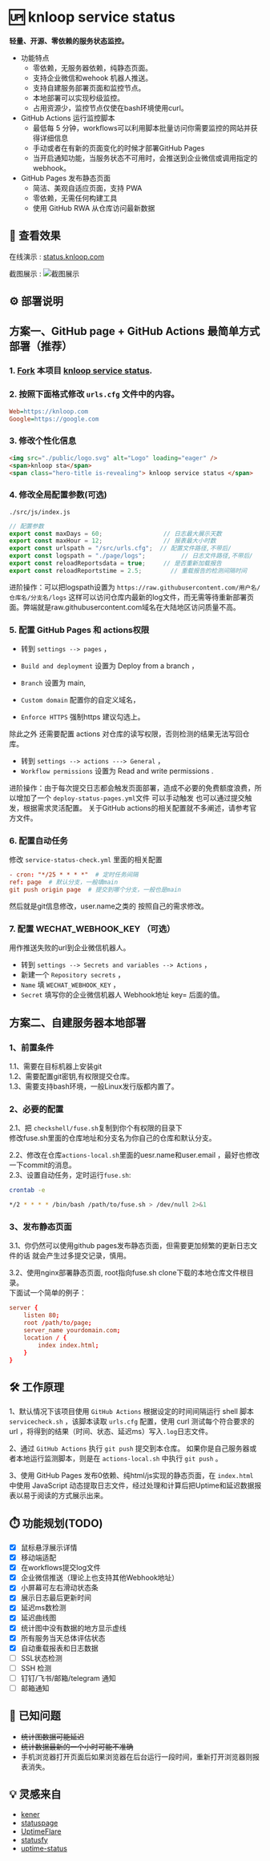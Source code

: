 # 🆙 knloop service status

**轻量、开源、零依赖的服务状态监控。**  
- 功能特点  
    - 零依赖，无服务器依赖，纯静态页面。
    - 支持企业微信和wehook 机器人推送。  
    - 支持自建服务部署页面和监控节点。
    - 本地部署可以实现秒级监控。
    - 占用资源少，监控节点仅使在bash环境使用curl。
-  GitHub Actions 运行监控脚本
    - 最低每 5 分钟，workflows可以利用脚本批量访问你需要监控的网站并获得详细信息
    - 手动或者在有新的页面变化的时候才部署GitHub Pages
    - 当开启通知功能，当服务状态不可用时，会推送到企业微信或调用指定的webhook。
- GitHub Pages 发布静态页面
    - 简洁、美观自适应页面，支持 PWA
    - 零依赖，无需任何构建工具
    - 使用 GitHub RWA 从仓库访问最新数据


## 👀 查看效果

在线演示 : [status.knloop.com](https://status.knloop.com)

截图展示 :
![截图展示](public/20240731003153.png)

## ⚙️ 部署说明

## 方案一、GitHub page + GitHub Actions 最简单方式部署（推荐）
### 1. [Fork](https://github.com/shadowqcom/knloop-service-status/fork) 本项目 [knloop service status](https://github.com/shadowqcom/knloop-service-status/fork).

### 2. 按照下面格式修改 `urls.cfg` 文件中的内容。

```cfg
Web=https://knloop.com
Google=https://google.com
```

### 3. 修改个性化信息

```html
<img src="./public/logo.svg" alt="Logo" loading="eager" />
<span>knloop sta</span>
<span class="hero-title is-revealing"> knloop service status </span>
```

### 4. 修改全局配置参数(可选)

`./src/js/index.js`

```js
// 配置参数
export const maxDays = 60;                 // 日志最大展示天数
export const maxHour = 12;                 // 报表最大小时数
export const urlspath = "/src/urls.cfg";  // 配置文件路径,不带后/
export const logspath = "./page/logs";          // 日志文件路径,不带后/
export const reloadReportsdata = true;     // 是否重新加载报告
export const reloadReportstime = 2.5;        // 重载报告的检测间隔时间
```
进阶操作：可以把logspath设置为 `https://raw.githubusercontent.com/用户名/仓库名/分支名/logs` 这样可以访问仓库内最新的log文件，而无需等待重新部署页面。弊端就是raw.githubusercontent.com域名在大陆地区访问质量不高。  

### 5. 配置 GitHub Pages 和 actions权限

- 转到 `settings --> pages` ，

- `Build and deployment` 设置为 Deploy from a branch ，

- `Branch` 设置为 main,

- `Custom domain` 配置你的自定义域名，

- `Enforce HTTPS` 强制https 建议勾选上。

除此之外 还需要配置 actions 对仓库的读写权限，否则检测的结果无法写回仓库。
- 转到 `settings --> actions ---> General` ，
- `Workflow permissions` 设置为 Read and write permissions .

进阶操作：由于每次提交日志都会触发页面部署，造成不必要的免费额度浪费，所以增加了一个 `deploy-status-pages.yml`文件 可以手动触发 也可以通过提交触发，根据需求灵活配置。
关于GitHub actions的相关配置就不多阐述，请参考官方文件。

### 6. 配置自动任务
修改 `service-status-check.yml` 里面的相关配置
```conf
- cron: "*/25 * * * *"  # 定时任务间隔
ref: page  # 默认分支，一般填main
git push origin page  # 提交到哪个分支，一般也是main
```
然后就是git信息修改，user.name之类的 按照自己的需求修改。  

### 7. 配置 WECHAT_WEBHOOK_KEY （可选）

用作推送失败的url到企业微信机器人。

- 转到 `settings --> Secrets and variables --> Actions` ，
- 新建一个 `Repository secrets` ，
- `Name` 填 `WECHAT_WEBHOOK_KEY` ，
- `Secret` 填写你的企业微信机器人 Webhook地址 key= 后面的值。


## 方案二、自建服务器本地部署
### 1、前置条件
1.1、需要在目标机器上安装git  
1.2、需要配置git密钥,有权限提交仓库。  
1.3、需要支持bash环境，一般Linux发行版都内置了。

### 2、必要的配置
2.1、把 `checkshell/fuse.sh`复制到你个有权限的目录下  
修改fuse.sh里面的仓库地址和分支名为你自己的仓库和默认分支。

2.2、修改在仓库`actions-local.sh`里面的uesr.name和user.email ，最好也修改一下commit的消息。  
2.3、设置自动任务，定时运行`fuse.sh`:

```sh
crontab -e
```

```sh
*/2 * * * * /bin/bash /path/to/fuse.sh > /dev/null 2>&1
```

### 3、发布静态页面
3.1、你仍然可以使用github pages发布静态页面，但需要更加频繁的更新日志文件的话 就会产生过多提交记录，慎用。

3.2、使用nginx部署静态页面, root指向fuse.sh clone下载的本地仓库文件根目录。  
下面试一个简单的例子：
```conf
server {
    listen 80;
    root /path/to/page;
    server_name yourdomain.com;
    location / {
        index index.html;
    }
}
```

## 🛠️ 工作原理

1、默认情况下该项目使用 `GitHub Actions` 根据设定的时间间隔运行 shell 脚本 `servicecheck.sh` ，该脚本读取 `urls.cfg` 配置，使用 curl 测试每个符合要求的 url ，将得到的结果（时间、状态、延迟ms）写入`.log`日志文件。

2、通过 `GitHub Actions` 执行 `git push` 提交到本仓库。 如果你是自己服务器或者本地运行监测脚本，则是在 `actions-local.sh` 中执行 `git push` 。

3、使用 GitHub Pages 发布0依赖、纯html/js实现的静态页面，在 `index.html` 中使用 JavaScript 动态提取日志文件，经过处理和计算后把Uptime和延迟数据报表以易于阅读的方式展示出来。

## ⏱️ 功能规划(TODO)

- [x] 鼠标悬浮展示详情
- [x] 移动端适配
- [x] 在workflows提交log文件
- [x] 企业微信推送（理论上也支持其他Webhook地址）
- [x] 小屏幕可左右滑动状态条
- [x] 展示日志最后更新时间
- [x] 延迟ms数检测
- [x] 延迟曲线图
- [x] 统计图中没有数据的地方显示虚线
- [x] 所有服务当天总体评估状态
- [x] 自动重载报表和日志数据
- [ ] SSL状态检测
- [ ] SSH 检测
- [ ] 钉钉/飞书/邮箱/telegram 通知
- [ ] 邮箱通知

## 🐞 已知问题

- ~~统计图数据可能延迟~~
- ~~统计数据最新的一个小时可能不准确~~
- 手机浏览器打开页面后如果浏览器在后台运行一段时间，重新打开浏览器则报表消失。

## 💡 灵感来自

- [kener](https://github.com/rajnandan1/kener)
- [statuspage](https://github.com/statsig-io/statuspage/)
- [UptimeFlare](https://github.com/lyc8503/UptimeFlare)
- [statusfy](https://github.com/juliomrqz/statusfy)
- [uptime-status](https://github.com/yb/uptime-status)